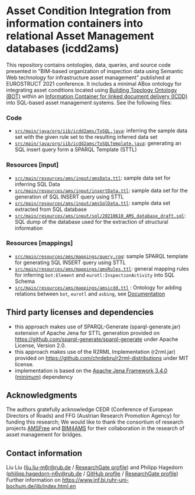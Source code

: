 # Asset Condition Integration from information containers into relational Asset Management databases (icdd2ams)

This repository contains ontologies, data, queries, and source code presented in "BIM-based organization of inspection data using Semantic Web technology for infrastructure asset management" published at EUROSTRUCT 2021 conference. It includes a minimal ABox ontology for integrating  asset conditions located using [Building Topology Ontology (BOT)](https://github.com/w3c-lbd-cg/bot) within an [Information Container for linked document delivery (ICDD)](https://www.iso.org/standard/74389.html) into SQL-based asset management systems. See the following files:

### Code
- [`src/main/java/org/iib/icdd2ams/ToSQL.java`](src/main/java/org/iib/icdd2ams/ToSQL.java): inferring the sample data set with the given rule set to the resulting inferred data set 
- [`src/main/java/org/iib/icdd2ams/ToSQLTemplate.java`](src/main/java/org/iib/icdd2ams/ToSQLTemplate.java): generating an SQL insert query form a SPARQL Template (STTL) 
 
### Resources [input]
- [`src/main/resources/ams/input/amsData.ttl`](src/main/resources/ams/input/amsData.ttl): sample data set for inferring SQL Data 
- [`src/main/resources/ams/input/insertData.ttl`](src/main/resources/ams/input/insertData.ttl): sample data set for the generation of SQL INSERT query using STTL 
- [`src/main/resources/ams/input/amsSqlData.ttl`](src/main/resources/ams/input/amsSqlData.ttl): sample data set extracted from SQL database 
- [`src/main/resources/ams/input/sql/20210610_AMS_database_draft.sql`](src/main/resources/ams/input/sql/20210610_AMS_database_draft.sql): SQL dump of the database used for the extraction of structural information 

### Resources [mappings]
- [`src/main/resources/ams/mappings/query.rqg`](src/main/resources/ams/mappings/query.rqg): sample SPARQL template for generating SQL INSERT query using STTL
- [`src/main/resources/ams/mappings/amsRules.ttl`](src/main/resources/ams/mappings/amsRules.ttl): general mapping rules for inferring `bot:Element` and `eurotl:InspectionActivity` into SQL Schema 
- [`src/main/resources/ams/mappings/amsicdd.ttl`](src/main/resources/ams/mappings/amsicdd.ttl) : Ontology for adding relations between `bot`, `eurotl` and `asbing`, see [Documentation](https://icdd.vm.rub.de/ontology/icdd2ams/)

## Third party licenses and dependencies
- this approach makes use of SPARQL-Generate (sparql-generate.jar) extension of Apache Jena for STTL generation provided on https://github.com/sparql-generate/sparql-generate under Apache License, Version 2.0. 
- this approach makes use of the R2RML Implementation (r2rml.jar) provided on https://github.com/chrdebru/r2rml-distributions under MIT license. 
- implementation is based on the [Apache Jena Framework 3.4.0 (minimum)](https://mvnrepository.com/artifact/org.apache.jena/jena-arq/3.4.0) dependency

## Acknowledgments
The authors gratefully acknowledge CEDR (Conference of European Directors of Roads) and FFG (Austrian Research Promotion Agency) for funding this research; We would like to thank the consortium of research projects [AMSFree](https://www.inf.bi.ruhr-uni-bochum.de/iib/forschung/amsfree.html.en) and [BIM4AMS](https://www.inf.bi.ruhr-uni-bochum.de/iib/forschung/bim4ams.html.en) for their collaboration in the research of asset management for bridges.

## Contact information
Liu Liu (liu.liu-m6r@rub.de / [ResearchGate profile](https://www.researchgate.net/profile/Liu-Liu-84)) and Philipp Hagedorn (philipp.hagedorn-n6v@rub.de / [GitHub profile](https://github.com/philhag) / [ResearchGate profile](https://www.researchgate.net/profile/Philipp-Hagedorn))  
Further information on https://www.inf.bi.ruhr-uni-bochum.de/iib/index.html.en
